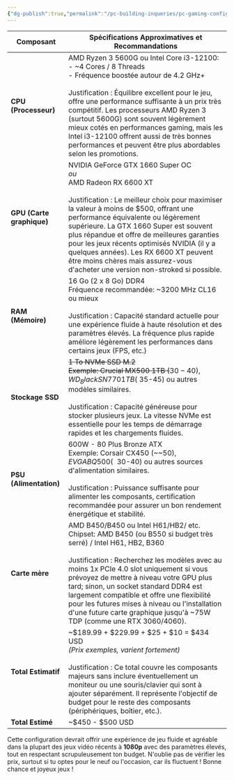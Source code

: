 ```yaml
---
{"dg-publish":true,"permalink":"/pc-building-inqueries/pc-gaming-config-less-than-500/"}
---
```


| Composant                 | Spécifications Approximatives et Recommandations                                                                                                                                                                                                                                                                                                                                                                                                                                   |
| ------------------------- | ---------------------------------------------------------------------------------------------------------------------------------------------------------------------------------------------------------------------------------------------------------------------------------------------------------------------------------------------------------------------------------------------------------------------------------------------------------------------------------- |
| **CPU (Processeur)**      | AMD Ryzen 3 5600G ou Intel Core i3-12100:  <br>- ~4 Cores / 8 Threads  <br>- Fréquence boostée autour de 4.2 GHz+  <br>  <br>Justification : Équilibre excellent pour le jeu, offre une performance suffisante à un prix très compétitif. Les processeurs AMD Ryzen 3 (surtout 5600G) sont souvent légèrement mieux cotés en performances gaming, mais les Intel i3-12100 offrent aussi de très bonnes performances et peuvent être plus abordables selon les promotions.          |
| **GPU (Carte graphique)** | NVIDIA GeForce GTX 1660 Super OC  <br>_ou_  <br>AMD Radeon RX 6600 XT  <br>  <br>Justification : Le meilleur choix pour maximiser la valeur à moins de $500, offrant une performance équivalente ou légèrement supérieure. La GTX 1660 Super est souvent plus répandue et offre de meilleures garanties pour les jeux récents optimisés NVIDIA (il y a quelques années). Les RX 6600 XT peuvent être moins chères mais assurez-vous d'acheter une version non-stroked si possible. |
| **RAM (Mémoire)**         | 16 Go (2 x 8 Go) DDR4  <br>Fréquence recommandée: ~3200 MHz CL16 ou mieux  <br>  <br>Justification : Capacité standard actuelle pour une expérience fluide à haute résolution et des paramètres élevés. La fréquence plus rapide améliore légèrement les performances dans certains jeux (FPS, etc.)                                                                                                                                                                               |
| **Stockage SSD**          | ~~1 To NVMe SSD M.2  <br>Exemple: Crucial MX500 1TB (~~$30-40), WD_Black SN770 1TB (~$35-45) ou autres modèles similaires.  <br>  <br>Justification : Capacité généreuse pour stocker plusieurs jeux. La vitesse NVMe est essentielle pour les temps de démarrage rapides et les chargements fluides.                                                                                                                                                                              |
| **PSU (Alimentation)**    | 600W - 80 Plus Bronze ATX  <br>Exemple: Corsair CX450 (~~$50), EVGA BQ 500 (~~$30-40) ou autres sources d'alimentation similaires.  <br>  <br>Justification : Puissance suffisante pour alimenter les composants, certification recommandée pour assurer un bon rendement énergétique et stabilité.                                                                                                                                                                                |
| **Carte mère**            | AMD B450/B450 ou Intel H61/HB2/ etc.  <br>Chipset: AMD B450 (ou B550 si budget très serré) / Intel H61, HB2, B360  <br>  <br>Justification : Recherchez les modèles avec au moins 1x PCIe 4.0 slot uniquement si vous prévoyez de mettre à niveau votre GPU plus tard; sinon, un socket standard DDR4 est largement compatible et offre une flexibilité pour les futures mises à niveau ou l'installation d'une future carte graphique jusqu'à ~75W TDP (comme une RTX 3060/4060). |
| **Total Estimatif**       | ~$189.99 + $229.99 + $25 + $10 = $434 USD  <br>_(Prix exemples, varient fortement)_  <br>  <br>Justification : Ce total couvre les composants majeurs sans inclure éventuellement un moniteur ou une souris/clavier qui sont à ajouter séparément. Il représente l'objectif de budget pour le reste des composants (périphériques, boîtier, etc.).                                                                                                                                 |
| **Total Estimé**          | ~$450 - $500 USD                                                                                                                                                                                                                                                                                                                                                                                                                                                                   |
Cette configuration devrait offrir une expérience de jeu fluide et agréable dans la plupart des jeux vidéo récents à **1080p** avec des paramètres élevés, tout en respectant scrupuleusement ton budget. N'oublie pas de vérifier les prix, surtout si tu optes pour le neuf ou l'occasion, car ils fluctuent ! Bonne chance et joyeux jeux !